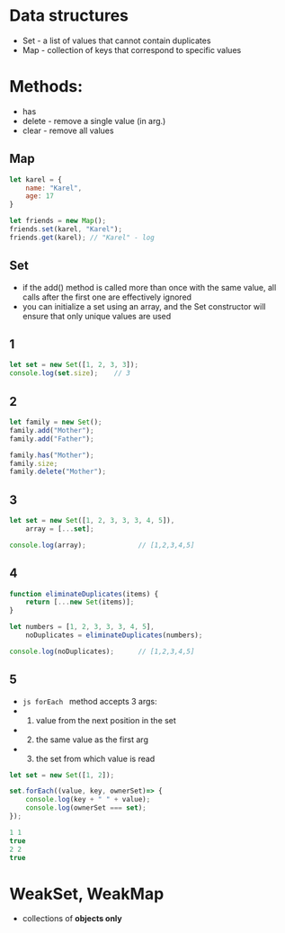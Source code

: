 # Data structures
* Set - a list of values that cannot contain duplicates
* Map - collection of keys that correspond to specific values

# Methods:

* has
* delete - remove a single value (in arg.)
* clear - remove all values


## Map
```javascript
let karel = {
    name: "Karel",
    age: 17
}

let friends = new Map();
friends.set(karel, "Karel");
friends.get(karel); // "Karel" - log
```

## Set
* if the add() method is called more than once with the same value, all calls after the first one are effectively ignored
* you can initialize a set using an array, and the Set constructor will ensure that only unique values are used

## 1
```javascript
let set = new Set([1, 2, 3, 3]);
console.log(set.size);    // 3
```

## 2
```javascript
let family = new Set();
family.add("Mother");
family.add("Father");

family.has("Mother");
family.size;
family.delete("Mother");

```

## 3
```javascript
let set = new Set([1, 2, 3, 3, 3, 4, 5]),
    array = [...set];

console.log(array);             // [1,2,3,4,5]
```

## 4
```javascript
function eliminateDuplicates(items) {
    return [...new Set(items)];
}

let numbers = [1, 2, 3, 3, 3, 4, 5],
    noDuplicates = eliminateDuplicates(numbers);

console.log(noDuplicates);      // [1,2,3,4,5]
```

## 5
* ```js forEach ``` method accepts 3 args:
* 1) value from the next position in the set
* 2) the same value as the first arg
* 3) the set from which value is read

```js
let set = new Set([1, 2]);

set.forEach((value, key, ownerSet)=> {
    console.log(key + " " + value);
    console.log(ownerSet === set);
});

1 1
true
2 2
true
```

# WeakSet, WeakMap
* collections of **objects only** 

